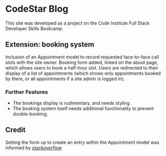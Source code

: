 # CodeStar Blog #
This site was developed as a project on the Code Institute Full Stack Developer Skills Bootcamp.

## Extension: booking system ##
Inclusion of an Appointment model to record requested face-to-face call slots with the site owner. 
Booking form added, linked on the about page, which allows users to book a half-hour slot. Users are redirected to their display of a list of appointments (which shows only appointments booked by them, or all appointments if a site admin is logged in). 

### Further Features ###
- The bookings display is rudimentary, and needs styling
- The booking system itself needs additional functionality to prevent double-booking.

## Credit ##
Setting the form up to create an entry within the Appointment model was informed by [stackoverflow](https://stackoverflow.com/questions/46550787/trying-to-create-a-django-model-instance-via-a-form-but-i-only-want-to-extract)
